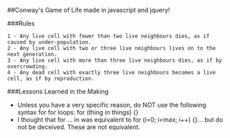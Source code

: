 ##Conway's Game of Life made in javascript and jquery!

###Rules

    1 - Any live cell with fewer than two live neighbours dies, as if caused by under-population.
    2 - Any live cell with two or three live neighbours lives on to the next generation.
    3 - Any live cell with more than three live neighbours dies, as if by overcrowding.
    4 - Any dead cell with exactly three live neighbours becomes a live cell, as if by reproduction.

###Lessons Learned in the Making

- Unless you have a very specific reason, do NOT use the following syntax for for loops: for (thing in things) {}
- I thought that for ... in was equivalent to for (i=0; i<max; i++) {}... but do not be deceived. These are not equivalent.
